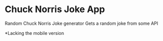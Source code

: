 # Chuck Norris Joke App

Random Chuck Norris Joke generator
Gets a random joke from some API

\*Lacking the mobile version
